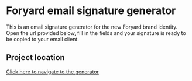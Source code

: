 # Foryard email signature generator
This is an email signature generator for the new Foryard brand identity. Open the url provided below, fill in the fields and your signature is ready to be copied to your email client.

## Project location
[Click here to navigate to the generator](https://gerwinov.github.io/fy-signature-generator/)
